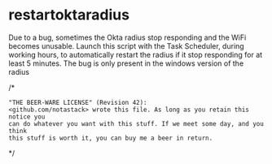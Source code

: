 # restartoktaradius

Due to a bug, sometimes the Okta radius stop responding and the WiFi becomes unusable.
Launch this script with the Task Scheduler, during working hours, to automatically restart the radius if it stop responding for at least 5 minutes.
The bug is only present in the windows version of the radius

/*

    "THE BEER-WARE LICENSE" (Revision 42):
    <github.com/notastack> wrote this file. As long as you retain this notice you
    can do whatever you want with this stuff. If we meet some day, and you think
    this stuff is worth it, you can buy me a beer in return.

*/
